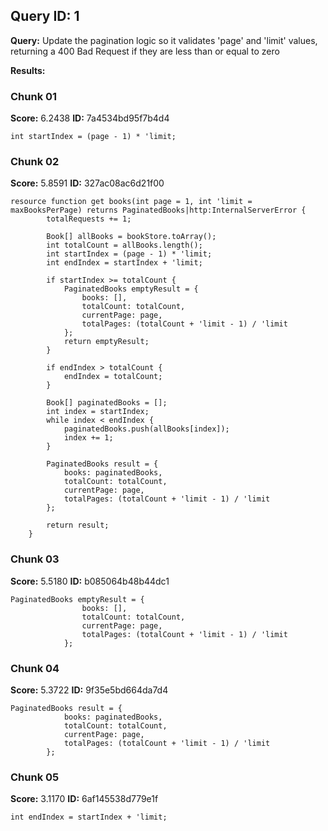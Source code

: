 ## Query ID: 1
**Query:** Update the pagination logic so it validates 'page' and 'limit' values, returning a 400 Bad Request if they are less than or equal to zero

**Results:**

### Chunk 01
**Score:** 6.2438
**ID:** 7a4534bd95f7b4d4

```ballerina
int startIndex = (page - 1) * 'limit;
```

### Chunk 02
**Score:** 5.8591
**ID:** 327ac08ac6d21f00

```ballerina
resource function get books(int page = 1, int 'limit = maxBooksPerPage) returns PaginatedBooks|http:InternalServerError {
        totalRequests += 1;

        Book[] allBooks = bookStore.toArray();
        int totalCount = allBooks.length();
        int startIndex = (page - 1) * 'limit;
        int endIndex = startIndex + 'limit;

        if startIndex >= totalCount {
            PaginatedBooks emptyResult = {
                books: [],
                totalCount: totalCount,
                currentPage: page,
                totalPages: (totalCount + 'limit - 1) / 'limit
            };
            return emptyResult;
        }

        if endIndex > totalCount {
            endIndex = totalCount;
        }

        Book[] paginatedBooks = [];
        int index = startIndex;
        while index < endIndex {
            paginatedBooks.push(allBooks[index]);
            index += 1;
        }

        PaginatedBooks result = {
            books: paginatedBooks,
            totalCount: totalCount,
            currentPage: page,
            totalPages: (totalCount + 'limit - 1) / 'limit
        };

        return result;
    }
```

### Chunk 03
**Score:** 5.5180
**ID:** b085064b48b44dc1

```ballerina
PaginatedBooks emptyResult = {
                books: [],
                totalCount: totalCount,
                currentPage: page,
                totalPages: (totalCount + 'limit - 1) / 'limit
            };
```

### Chunk 04
**Score:** 5.3722
**ID:** 9f35e5bd664da7d4

```ballerina
PaginatedBooks result = {
            books: paginatedBooks,
            totalCount: totalCount,
            currentPage: page,
            totalPages: (totalCount + 'limit - 1) / 'limit
        };
```

### Chunk 05
**Score:** 3.1170
**ID:** 6af145538d779e1f

```ballerina
int endIndex = startIndex + 'limit;
```
